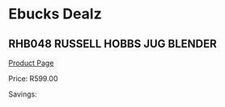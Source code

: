
# Ebucks Dealz
## RHB048 RUSSELL HOBBS JUG BLENDER
[Product Page](https://www.ebucks.com/web/shop/productSelected.do?prodId=1084070542&catId=1233560628)

Price: R599.00

Savings: 


	